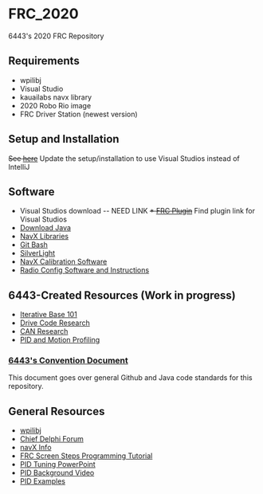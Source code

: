# FRC_2020
6443's 2020 FRC Repository

## Requirements ##
* wpilibj 
* Visual Studio
* kauailabs navx library
* 2020 Robo Rio image
* FRC Driver Station (newest version)
## Setup and Installation ##
~~See [here](https://github.com/LibertyRobotics/FRC_2018/wiki/Setting-up-the-Programming-Environment)~~
Update the setup/installation to use Visual Studios instead of IntelliJ

## Software ##
* Visual Studios download -- NEED LINK
~~* [FRC Plugin](https://plugins.jetbrains.com/plugin/9405-frc)~~ Find plugin link for Visual Studios
* [Download Java](https://www.java.com/en/download/)
* [NavX Libraries](https://pdocs.kauailabs.com/navx-mxp/software/roborio-libraries/java/)
* [Git Bash](https://git-scm.com/downloads)
* [SilverLight](https://www.microsoft.com/silverlight/)
* [NavX Calibration Software](https://www.kauailabs.com/support/navx-mxp/kb/faq.php?id=26)
* [Radio Config Software and Instructions](https://wpilib.screenstepslive.com/s/currentCS/m/getting_started/l/144986-programming-your-radio)

## 6443-Created Resources (Work in progress)
* [Iterative Base 101](https://docs.google.com/document/d/18hkZJ3wOhLKlAkknS0ciWf_5eEOmXk4dkVMDdrEbzvQ/edit?usp=sharing)
* [Drive Code Research](https://docs.google.com/document/d/1SagU7kNi_xJTMjs5hDFvnOA6GcI9Gn0muRMjG0X7Hbs/edit?usp=sharing)
* [CAN Research](https://docs.google.com/document/d/1fmq2Wr10z2Ymt-QDoKVQbyG7ptekXvNlMf0Hw-Wumtc/edit?usp=sharing)
* [PID and Motion Profiling](https://docs.google.com/document/d/1MtFstBLqIWqS8Qo6vFEYoRnNxizb7NIiIgDh6Eh6OE0/edit?usp=sharing)

### [6443's Convention Document](https://github.com/LibertyRobotics/FRC_2018/wiki/Conventions)
This document goes over general Github and Java code standards for this repository.

## General Resources
* [wpilibj](http://first.wpi.edu/FRC/roborio/release/docs/java/)
* [Chief Delphi Forum](https://www.chiefdelphi.com/forums/portal.php)
* [navX Info](https://pdocs.kauailabs.com/navx-mxp/)
* [FRC Screen Steps Programming Tutorial](https://wpilib.screenstepslive.com/s/currentCS/m/java)
* [PID Tuning PowerPoint](http://www.simbotics.org/files/pdf/programming-pid.pdf)
* [PID Background Video](https://www.youtube.com/watch?v=UR0hOmjaHp0)
* [PID Examples](https://www.youtube.com/watch?annotation_id=annotation_891845&feature=iv&src_vid=UR0hOmjaHp0&v=XfAt6hNV8XM)
